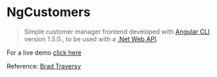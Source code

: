 # NgCustomers

> Simple customer manager frontend developed with [Angular CLI](https://github.com/angular/angular-cli) version 1.5.0., to be used with a [.Net Web API](https://github.com/emmanuel128/vCustomers-API).

For a live demo [click here](https://ngcustomers-invid.firebaseapp.com/)

Reference: [Brad Traversy](https://github.com/bradtraversy/vcustomers) 
